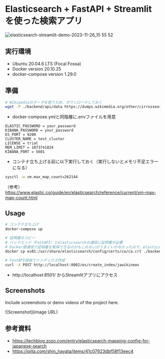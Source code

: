 # Elasticsearch + FastAPI + Streamlit を使った検索アプリ
![elasticsearch-streamlit-demo-2023-11-26_15 55 52](https://github.com/nukano0522/elasticsearch-fastapi-streamlit-app/assets/30750233/7edaaa27-62b5-4bd7-89c5-9c68e8710b9a)

## 実行環境
- Ubuntu 20.04.6 LTS (Focal Fossa)
- Docker version 20.10.25
- docker-compose version 1.29.0

## 準備

``` bash
# Wikipediaのデータを使うため、ダウンロードしておく
wget -P ./backend/api/data https://dumps.wikimedia.org/other/cirrussearch/20231120/jawikinews-20231120-cirrussearch-general.json.gz
```

- docker-compose.ymlと同階層に.envファイルを用意
``` env
ELASTIC_PASSWORD = your_password
KIBANA_PASSWORD = your_password
ES_PORT = 9200
CLUSTER_NAME = test_cluster
LICENSE = trial
MEM_LIMIT = 1073741824
KIBANA_PORT = 5601
```

- コンテナ立ち上げる前に以下実行しておく（実行しないとメモリ不足エラーになる）
``` bash
sysctl -w vm.max_map_count=262144
```
（参考） https://www.elastic.co/guide/en/elasticsearch/reference/current/vm-max-map-count.html


## Usage
``` bash
# コンテナ立ち上げ
docker-compose up

# 証明書のコピー
# バックエンド（FastAPI）とelasticsearchの通信に証明書が必要
# Docker間通信で証明書を取得できるのかもしれないがうまくいかなかったので、elasticsearchのコンテナからコピーして使用
docker cp es01:/usr/share/elasticsearch/config/certs/ca/ca.crt ./backend/api

# FastAPI経由でインデックス作成
curl -X POST http://localhost:8002/es/create_index/jawikinews
```
- http://localhost:8501/ からStreamlitアプリにアクセス


## Screenshots

Include screenshots or demo videos of the project here.

![Screenshot](image URL)



## 参考資料
- https://techblog.zozo.com/entry/elasticsearch-mapping-config-for-japanese-search
- https://qiita.com/shin_hayata/items/41c07923dbf58f13eec4




